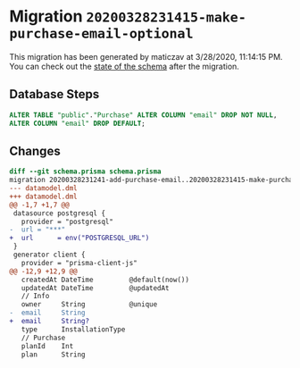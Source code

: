 # Migration `20200328231415-make-purchase-email-optional`

This migration has been generated by maticzav at 3/28/2020, 11:14:15 PM.
You can check out the [state of the schema](./schema.prisma) after the migration.

## Database Steps

```sql
ALTER TABLE "public"."Purchase" ALTER COLUMN "email" DROP NOT NULL,
ALTER COLUMN "email" DROP DEFAULT;
```

## Changes

```diff
diff --git schema.prisma schema.prisma
migration 20200328231241-add-purchase-email..20200328231415-make-purchase-email-optional
--- datamodel.dml
+++ datamodel.dml
@@ -1,7 +1,7 @@
 datasource postgresql {
   provider = "postgresql"
-  url = "***"
+  url      = env("POSTGRESQL_URL")
 }
 generator client {
   provider = "prisma-client-js"
@@ -12,9 +12,9 @@
   createdAt DateTime         @default(now())
   updatedAt DateTime         @updatedAt
   // Info
   owner     String           @unique
-  email     String
+  email     String?
   type      InstallationType
   // Purchase
   planId    Int
   plan      String
```


